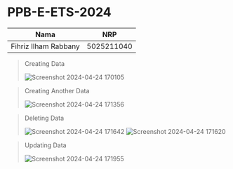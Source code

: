 # PPB-E-ETS-2024

| Nama | NRP |
| :---: | :---: |
| Fihriz Ilham Rabbany | 5025211040 |

> Creating Data
> 
> ![Screenshot 2024-04-24 170105](https://github.com/fihrizilhamr/PPB-E-ETS-2024/assets/116176265/4dca9075-9cbf-446a-9084-ecf3ab51a282)

> Creating Another Data
> 
> ![Screenshot 2024-04-24 171356](https://github.com/fihrizilhamr/PPB-E-ETS-2024/assets/116176265/928e9534-78e2-453f-8c1d-c3a70d0712d7)

> Deleting Data
> 
> ![Screenshot 2024-04-24 171642](https://github.com/fihrizilhamr/PPB-E-ETS-2024/assets/116176265/636a9776-27df-4a57-983e-db9ca9e613ac)
> ![Screenshot 2024-04-24 171620](https://github.com/fihrizilhamr/PPB-E-ETS-2024/assets/116176265/3d80bb31-ec40-40a3-b84b-d09459d56e54)

> Updating Data
> 
> ![Screenshot 2024-04-24 171955](https://github.com/fihrizilhamr/PPB-E-ETS-2024/assets/116176265/65524007-e5f2-4e64-b6fb-5102b1014122)


